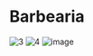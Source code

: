 # Barbearia
![3](https://user-images.githubusercontent.com/69200574/192762783-9e2e2143-3f08-4870-ad3a-2baaef61be87.PNG)
![4](https://user-images.githubusercontent.com/69200574/192762914-d5831061-3a5b-4da8-9a9b-9fea10f8120e.PNG)
![image](https://user-images.githubusercontent.com/69200574/192764140-73d33390-ff59-4564-a14d-8a1a3134639b.png)
